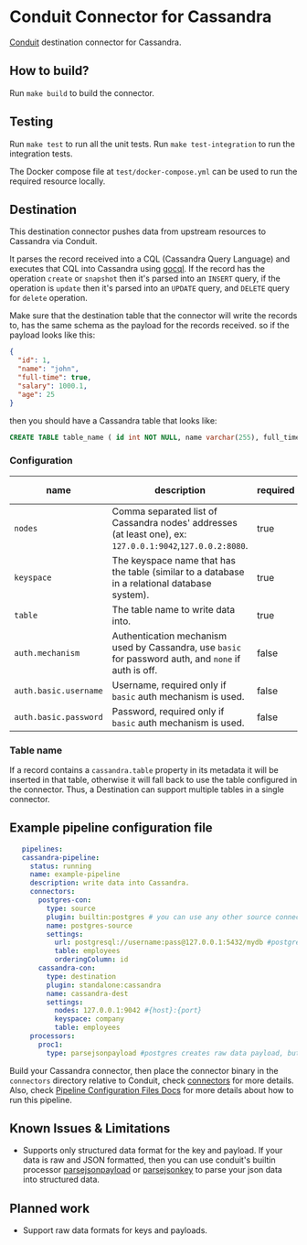 # Conduit Connector for Cassandra
[Conduit](https://conduit.io) destination connector for Cassandra.

## How to build?
Run `make build` to build the connector.

## Testing
Run `make test` to run all the unit tests. Run `make test-integration` to run the integration tests.

The Docker compose file at `test/docker-compose.yml` can be used to run the required resource locally.

## Destination
This destination connector pushes data from upstream resources to Cassandra via Conduit.

It parses the record received into a CQL (Cassandra Query Language) and executes that CQL into Cassandra using 
[gocql](https://github.com/gocql/gocql). If the record has the operation `create` or `snapshot` then it's parsed into an
`INSERT` query, if the operation is `update` then it's parsed into an `UPDATE` query, and `DELETE` query for
`delete` operation.

Make sure that the destination table that the connector will write the records to, has the same schema as the 
payload for the records received. so if the payload looks like this:

```json
{
  "id": 1,
  "name": "john",
  "full-time": true,
  "salary": 1000.1,
  "age": 25
}
```
then you should have a Cassandra table that looks like:
```sql
CREATE TABLE table_name ( id int NOT NULL, name varchar(255), full_time bool, salary double, age int, PRIMARY KEY (id));
```

### Configuration

| name                       | description                                | required | default value |
|----------------------------|--------------------------------------------|----------|---------------|
| `nodes` | Comma separated list of Cassandra nodes' addresses (at least one), ex: `127.0.0.1:9042`,`127.0.0.2:8080`. | true     |          |
| `keyspace` | The keyspace name that has the table (similar to a database in a relational database system). | true     |          |
| `table` | The table name to write data into. | true     |          |
| `auth.mechanism` | Authentication mechanism used by Cassandra, use `basic` for password auth, and `none` if auth is off. | false     | `none`         |
| `auth.basic.username` | Username, required only if `basic` auth mechanism is used. | false     |          |
| `auth.basic.password` | Password, required only if `basic` auth mechanism is used. | false     |          |

### Table name
If a record contains a `cassandra.table` property in its metadata it will be inserted in that table, otherwise it will 
fall back to use the table configured in the connector. Thus, a Destination can support multiple tables in a single 
connector.

## Example pipeline configuration file
```yaml
   pipelines:
   cassandra-pipeline:
     status: running
     name: example-pipeline
     description: write data into Cassandra.
     connectors:
       postgres-con:
         type: source
         plugin: builtin:postgres # you can use any other source connector, this is just an example.
         name: postgres-source
         settings:
           url: postgresql://username:pass@127.0.0.1:5432/mydb #postgresql://{username}:{password}@{host}:{port}/{database}
           table: employees
           orderingColumn: id
       cassandra-con:
         type: destination
         plugin: standalone:cassandra
         name: cassandra-dest
         settings:
           nodes: 127.0.0.1:9042 #{host}:{port}
           keyspace: company
           table: employees
     processors:
       proc1:
         type: parsejsonpayload #postgres creates raw data payload, but json formatted, so this processor will convert the raw data into structured. 
```
Build your Cassandra connector, then place the connector binary in the `connectors` directory relative to Conduit,
check [connectors](https://github.com/ConduitIO/conduit#connectors) for more details. Also, check [Pipeline Configuration Files Docs](https://github.com/ConduitIO/conduit/blob/main/docs/pipeline_configuration_files.md)
 for more details about how to run this pipeline.

## Known Issues & Limitations
* Supports only structured data format for the key and payload. If your data is raw and JSON formatted, then you can use
conduit's builtin processor [parsejsonpayload](https://conduit.io/docs/processors/builtin/)
  or [parsejsonkey](https://conduit.io/docs/processors/builtin/) to parse your json data into structured data.

## Planned work
* Support raw data formats for keys and payloads.

